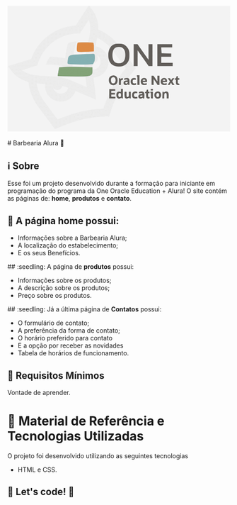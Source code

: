 <p align="center">
    <img src="./assets/img/one-education.png" max-width="800">
</p>
# Barbearia Alura 💇

## :information_source: Sobre

Esse foi um projeto desenvolvido durante a formação para iniciante em programação do programa da One Oracle Education + Alura! 
O site contém as páginas de: <strong>home</strong>, <strong>produtos</strong> e <strong>contato</strong>.

## :seedling: A página <strong>home</strong> possui: 
<ul>
  <li>Informações sobre a Barbearia Alura;</li>
  <li>A localização do estabelecimento;</li>
  <li>E os seus Benefícios.</li>
</ul>
## :seedling: A página de <strong>produtos</strong> possui:
<ul>
  <li>Informações sobre os produtos;</li>
  <li>A descrição sobre os produtos;</li>
  <li>Preço sobre os produtos.</li>
</ul>
## :seedling: Já a última página de <strong>Contatos</strong> possui:
<ul>
  <li>O formulário de contato;</li>
  <li>A preferência da forma de contato;</li>
  <li>O horário preferido para contato</li>
  <li>E a opção por receber as novidades</li>
  <li>Tabela de horários de funcionamento.</li>
</ul>

## :seedling: Requisitos Mínimos

Vontade de aprender.

# :rocket: Material de Referência e Tecnologias Utilizadas

O projeto foi desenvolvido utilizando as seguintes tecnologias

- HTML e CSS.


## 🚀 Let's code! 🚀
